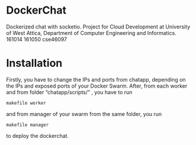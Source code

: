 # DockerChat
Dockerized chat with socketio.
Project for Cloud Development at University of West Attica, Department of Computer Engineering and Informatics.
161014
161050
cse46097
# Installation
Firstly, you have to change the IPs and ports from chatapp, depending on the IPs and exposed ports of your Docker Swarm. 
After, from each worker and from folder “chatapp/scripts/” , you have to run
``` 
makefile worker
```
and from manager of your swarm from the same folder, you run
```
makefile manager
```
to deploy the dockerchat.